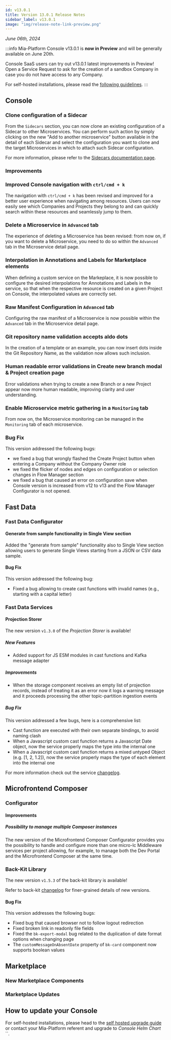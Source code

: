 ```yaml
---
id: v13.0.1
title: Version 13.0.1 Release Notes
sidebar_label: v13.0.1
image: "img/release-note-link-preview.png"
---
```


_June 06th, 2024_

:::info
Mia-Platform Console v13.0.1 is **now in Preview** and will be generally available on June 20th.

Console SaaS users can try out v13.0.1 latest improvements in Preview! Open a Service Request to ask for the creation of a sandbox Company in case you do not have access to any Company.

For self-hosted installations, please read the [following guidelines](#how-to-update-your-console).
:::

## Console

### Clone configuration of a Sidecar

From the `Sidecars` section, you can now clone an existing configuration of a Sidecar to other Microservices. You can perform such action by simply clicking on the new "Add to another microservice" button available in the detail of each Sidecar and select the configuration you want to clone and the target Microservices in which to attach such Sidecar configuration. 

For more information, please refer to the [Sidecars documentation page](/console/design-your-projects/sidecars.md#clone-a-sidecar).

### Improvements

### Improved Console navigation with `ctrl/cmd + k`

The navigation with `ctrl/cmd + k` has been revised and improved for a better user experience when navigating among resources. Users can now easily see which Companies and Projects they belong to and can quickly search within these resources and seamlessly jump to them.

### Delete a Microservice in `Advanced` tab

The experience of deleting a Microservice has been revised: from now on, if you want to delete a Microservice, you need to do so within the `Advanced` tab in the Microservice detail page.

### Interpolation in Annotations and Labels for Marketplace elements

When defining a custom service on the Markeplace, it is now possible to configure the desired interpolations for Annotations and Labels in the service, so that when the respective resource is created on a given Project on Console, the interpolated values are correctly set.

### Raw Manifest Configuration in `Advanced` tab

Configuring the raw manifest of a Microservice is now possible within the `Advanced` tab in the Microservice detail page.

### Git repository name validation accepts aldo dots

In the creation of a template or an example, you can now insert dots inside the Git Repository Name, as the validation now allows such inclusion.

### Human readable error validations in Create new branch modal & Project creation page

Error validations when trying to create a new Branch or a new Project appear now more human readable, improving clarity and user understanding.

### Enable Microservice metric gathering in a `Monitoring` tab

From now on, the Microservice monitoring can be managed in the `Monitoring` tab of each microservice.

### Bug Fix

This version addressed the following bugs:

* we fixed a bug that wrongly flashed the Create Project button when entering a Company without the Company Owner role
* we fixed the flicker of nodes and edges on configuration or selection changes in Flow Manager section
* we fixed a bug that caused an error on configuration save when Console version is increased from v12 to v13 and the Flow Manager Configurator is not opened.

## Fast Data

### Fast Data Configurator

#### Generate from sample functionality in Single View section

Added the "generate from sample" functionality also to Single View section allowing users to generate Single Views starting from a JSON or CSV data sample.

#### Bug Fix

This version addressed the following bug:

* Fixed a bug allowing to create cast functions with invalid names (e.g., starting with a capital letter)

### Fast Data Services

#### Projection Storer

The new version `v1.3.0` of the _Projection Storer_ is available!

##### New Features

* Added support for JS ESM modules in cast functions and Kafka message adapter

##### Improvements

* When the storage component receives an empty list of projection records, instead of treating it as an error now it logs a warning message and it proceeds processing the other topic-partition ingestion events

##### Bug Fix

This version addressed a few bugs, here is a comprehensive list:

* Cast function are executed with their own separate bindings, to avoid naming clash
* When a Javascript custom cast function returns a Javascript Date object, now the service properly maps the type into the internal one
* When a Javascript custom cast function returns a mixed untyped Object (e.g. [1, 2, 1.2]), now the service properly maps the type of each element into the internal one

For more information check out the service [changelog](/runtime_suite/projection-storer/changelog.md).

## Microfrontend Composer

### Configurator

#### Improvements

##### Possibility to manage multiple Composer instances

The new version of the Microfrontend Composer Configurator provides you the possibility to handle and configure more than one micro-lc Middleware services per project allowing, for example, to manage both the Dev Portal and the Microfrontend Composer at the same time.

### Back-Kit Library

The new version `v1.5.3` of the back-kit library is available!

Refer to back-kit [changelog](/microfrontend-composer/back-kit/changelog.md) for finer-grained details of new versions.

#### Bug Fix

This version addresses the following bugs:

- Fixed bug that caused browser not to follow logout redirection
- Fixed broken link in readonly file fields
- Fixed the `bk-export-modal` bug related to the duplication of date format options when changing page
- The `customMessageOnAbsentDate` property of `bk-card` component now supports boolean values

## Marketplace

### New Marketplace Components

### Marketplace Updates

## How to update your Console

For self-hosted installations, please head to the [self hosted upgrade guide](/infrastructure/self-hosted/installation-chart/100_how-to-upgrade.md) or contact your Mia-Platform referent and upgrade to _Console Helm Chart_ ``.
